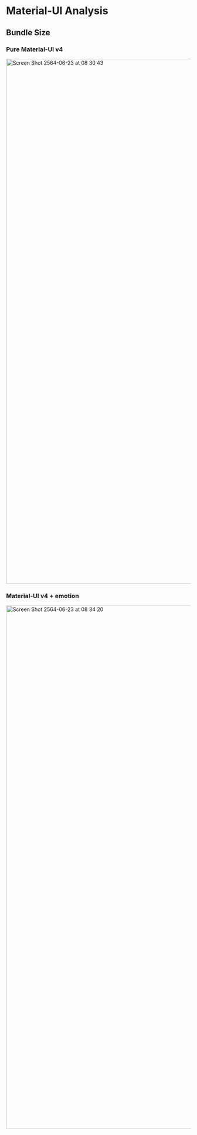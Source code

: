 # Material-UI Analysis

## Bundle Size

### Pure Material-UI v4

<img width="1428" alt="Screen Shot 2564-06-23 at 08 30 43" src="https://user-images.githubusercontent.com/18292247/123020936-54556000-d3fd-11eb-8e78-a164ddcf5a1f.png">

### Material-UI v4 + emotion

<img width="1424" alt="Screen Shot 2564-06-23 at 08 34 20" src="https://user-images.githubusercontent.com/18292247/123021239-ebbab300-d3fd-11eb-8143-4430f450c6fa.png">

